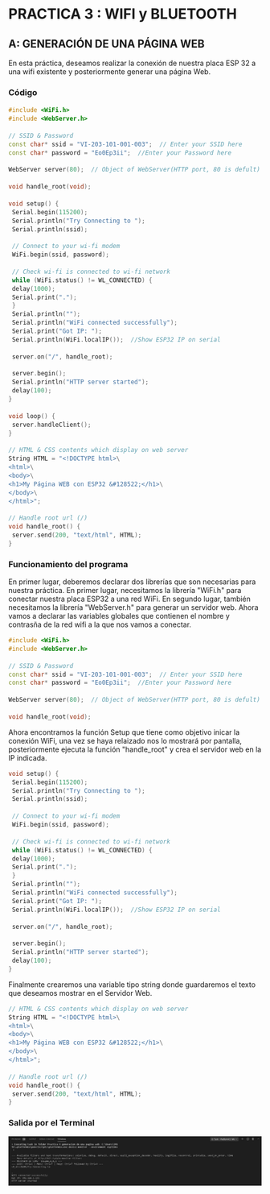 # PRACTICA 3  : WIFI y BLUETOOTH

## A: GENERACIÓN DE UNA PÁGINA WEB

En esta práctica, deseamos realizar la conexión de nuestra placa ESP 32 a una wifi existente y posteriormente generar una página Web.

### Código

```cpp
#include <WiFi.h>
#include <WebServer.h>

// SSID & Password
const char* ssid = "VI-203-101-001-003";  // Enter your SSID here
const char* password = "Eo0Ep3ii";  //Enter your Password here

WebServer server(80);  // Object of WebServer(HTTP port, 80 is defult)

void handle_root(void);

void setup() {
 Serial.begin(115200);
 Serial.println("Try Connecting to ");
 Serial.println(ssid);

 // Connect to your wi-fi modem
 WiFi.begin(ssid, password);

 // Check wi-fi is connected to wi-fi network
 while (WiFi.status() != WL_CONNECTED) {
 delay(1000);
 Serial.print(".");
 }
 Serial.println("");
 Serial.println("WiFi connected successfully");
 Serial.print("Got IP: ");
 Serial.println(WiFi.localIP());  //Show ESP32 IP on serial

 server.on("/", handle_root);

 server.begin();
 Serial.println("HTTP server started");
 delay(100); 
}

void loop() {
 server.handleClient();
}

// HTML & CSS contents which display on web server
String HTML = "<!DOCTYPE html>\
<html>\
<body>\
<h1>My Página WEB con ESP32 &#128522;</h1>\
</body>\
</html>";

// Handle root url (/)
void handle_root() {
 server.send(200, "text/html", HTML);
}
```

### Funcionamiento del programa

En primer lugar, deberemos declarar dos librerías que son necesarias para nuestra práctica. En primer lugar, necesitamos la librería "WiFi.h" para conectar nuestra placa ESP32 a una red WiFi. En segundo lugar, también necesitamos la librería "WebServer.h" para generar un servidor web. Ahora vamos a declarar las variables globales que contienen el nombre y contrasña de la red wifi a la que nos vamos a conectar.

```cpp
#include <WiFi.h>
#include <WebServer.h>

// SSID & Password
const char* ssid = "VI-203-101-001-003";  // Enter your SSID here
const char* password = "Eo0Ep3ii";  //Enter your Password here

WebServer server(80);  // Object of WebServer(HTTP port, 80 is defult)

void handle_root(void);
```

Ahora encontramos la función Setup que tiene como objetivo inicar la conexión WiFi, una vez se haya relaizado nos lo mostrará por pantalla, posteriormente ejecuta la función "handle_root" y crea el servidor web en la IP indicada.

```cpp
void setup() {
 Serial.begin(115200);
 Serial.println("Try Connecting to ");
 Serial.println(ssid);

 // Connect to your wi-fi modem
 WiFi.begin(ssid, password);

 // Check wi-fi is connected to wi-fi network
 while (WiFi.status() != WL_CONNECTED) {
 delay(1000);
 Serial.print(".");
 }
 Serial.println("");
 Serial.println("WiFi connected successfully");
 Serial.print("Got IP: ");
 Serial.println(WiFi.localIP());  //Show ESP32 IP on serial

 server.on("/", handle_root);

 server.begin();
 Serial.println("HTTP server started");
 delay(100); 
}
```

Finalmente crearemos una variable tipo string donde guardaremos el texto que deseamos mostrar en el Servidor Web.

```cpp
// HTML & CSS contents which display on web server
String HTML = "<!DOCTYPE html>\
<html>\
<body>\
<h1>My Página WEB con ESP32 &#128522;</h1>\
</body>\
</html>";

// Handle root url (/)
void handle_root() {
 server.send(200, "text/html", HTML);
}
```

### Salida por el Terminal

![](IMG3.png)

